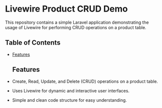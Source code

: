 # Livewire Product CRUD Demo

This repository contains a simple Laravel application demonstrating the usage of Livewire for performing CRUD operations on a product table.

## Table of Contents

- [Features](#features)

  ## Features

- Create, Read, Update, and Delete (CRUD) operations on a product table.
- Uses Livewire for dynamic and interactive user interfaces.
- Simple and clean code structure for easy understanding.
